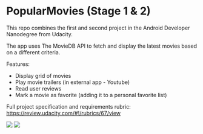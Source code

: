 # PopularMovies (Stage 1 & 2)

This repo combines the first and second project in the Android Developer Nanodegree from Udacity.

The app uses The MovieDB API to fetch and display the latest movies based on a different criteria. 

Features:
 - Display grid of movies
 - Play movie trailers (in external app - Youtube)
 - Read user reviews
 - Mark a movie as favorite (adding it to a personal favorite list)
 
 Full project specification and requirements rubric: https://review.udacity.com/#!/rubrics/67/view
 
 ![](https://lh3.googleusercontent.com/I8epslEHktGEn6F5c7zhEj0lgQ4kxJxaWbfZ1iYSS8e2COQlSHdy7jqGE4xy2_SacyDo32JJy8j2kU9Bs9ZztCGcsVua3JEcpjFuXgNKh2r-JMTPTNMyUWydzrdPJD1FO3j2H8JZOTWw9d5JzxiL_tHPkbFCYmVsNXmGnO96QoFs76VIdnGmnoyuLiJJYCixLymvoQuw9hoWf4hBUIgQ4wv44CD1bHOPu3N2AoxiLXiyrd0bhA8TF5c1cHc3_E_xN_zZvTADDvaEq1I5-HmHH3olSS8kWLhawxz6KNf-QKEJwFg5-nZB6N13DFswRszs-QrjQFBW1406ZhNuadOm6tAWc8r6KHree774xSYypJAdMnzPG-L8ClJeI3cA60sKWoL25Qk_dGOJRH1-7ztFghHWq1wxsD1iTKvoYJKXCa-8RClJLKQMuKMx_DV_fwcCnq2dLM4LmJKr-1A8L1ZhvAoiW7uF5NYc3jFq8Z7tb2Mcru74J24ZghR8D1pqCy62nGof3qX1y7NP0WlYrVDYx9k8PF5_WyaNOElWsvyc-WPgLiYP9WnYivun92wg9w20q7zIurwWvbec_hWuIWf4nNd51muzjEsQkFWd3z0c=w300-h620-no)  ![](https://lh3.googleusercontent.com/af27-5sVavOohVf-aRLzWebJyQsK5NYtIqvv_ar38rV5D-AqiTZ03_Lgh-t3MqayvHoCq3LvGpzBeckaKgY1SUpDGDHRyFl-jjRgTYjkV_gS_ZdOLS5rbdlLYLTU5II0XYZ9-yOI-_SAvJQLvvs5BYp2sJysZ6SVafe9TK-OXW9u852idR3j-hR1JsqQWjjx2vxujkc_vHkDJYtERqeU6tFg0zqnz7XcQtozzQidF8Mr6KiFMJ-m-CfU2WVHUcr0JSxxXMEL0aFXuG5cQ48DbxOgikhF0yg3_6DDz72Qb6K-4IPB0g79KkqhGdPvmiNw9d0YlsgOuzsK0acGGsGK0UrocUMCGLM4rq_G7w2MjKVvCmuOXSYxTQq709nB_7Br0hTaLPaZBN7d1u_N6sRinpAuCUfpO866uGz5PXK_T9HCe1ry1ncE210_Cua_6aTCJldOAC5zFVwm7UyCmD97e38yexrNz7NB5rM7xd_3grmuTHnv5oETVnzoTJiBtNXGR-YCXSmJrMI45c7eIoWuVGKAlFSSv8mcmgyj42o1lo7jELHpf372lBBx1Iq-3Q0C9BgQj6A3zqdZ5O1rAL74IiL84F745XjnUaAlBPYL=w519-h921-no)
 
